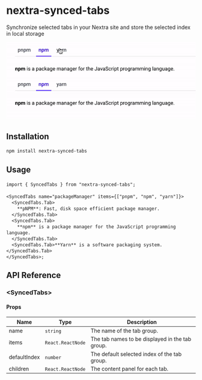 # nextra-synced-tabs

Synchronize selected tabs in your Nextra site and store the selected index in local storage

![Demo](/.readme/synced-tabs.gif)

## Installation

```bash
npm install nextra-synced-tabs
```

## Usage

```tsx
import { SyncedTabs } from "nextra-synced-tabs";

<SyncedTabs name="packageManager" items={["pnpm", "npm", "yarn"]}>
  <SyncedTabs.Tab>
    **pNPM**: Fast, disk space efficient package manager.
  </SyncedTabs.Tab>
  <SyncedTabs.Tab>
    **npm** is a package manager for the JavaScript programming language.
  </SyncedTabs.Tab>
  <SyncedTabs.Tab>**Yarn** is a software packaging system.</SyncedTabs.Tab>
</SyncedTabs>;
```

## API Reference

### \<SyncedTabs\>

#### Props

| Name         | Type              | Description                                     |
| ------------ | ----------------- | ----------------------------------------------- |
| name         | `string`          | The name of the tab group.                      |
| items        | `React.ReactNode` | The tab names to be displayed in the tab group. |
| defaultIndex | `number`          | The default selected index of the tab group.    |
| children     | `React.ReactNode` | The content panel for each tab.                 |
